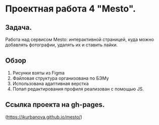 # Проектная работа 4 "Mesto". 
## Задача.

Работа над сервисом Mesto: интерактивной страницей, куда можно добавлять фотографии, удалять их и ставить лайки. 

## Обзор 
1. Рисунки взяты из Figma
2. Файловая структура организована по БЭМу 
3. Использована адаптивная верстка
4. Попап редактирования профиля реализован с помощью JS.  

## Ссылка проекта на gh-pages.
(https://ikurbanova.github.io/mesto/)



